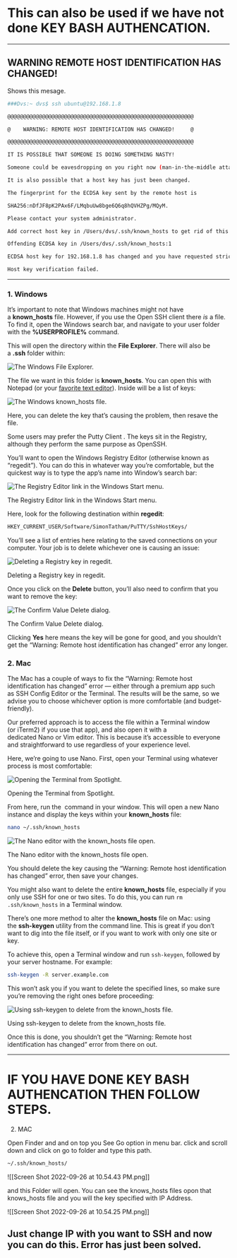 # This can also be used if we have not done KEY BASH AUTHENCATION.

----------------------------------------------------------------------------
## WARNING REMOTE HOST IDENTIFICATION HAS CHANGED! 

Shows this mesage.


```bash
###Dvs:~ dvs$ ssh ubuntu@192.168.1.8

@@@@@@@@@@@@@@@@@@@@@@@@@@@@@@@@@@@@@@@@@@@@@@@@@@@@@@@@@@@

@    WARNING: REMOTE HOST IDENTIFICATION HAS CHANGED!     @

@@@@@@@@@@@@@@@@@@@@@@@@@@@@@@@@@@@@@@@@@@@@@@@@@@@@@@@@@@@

IT IS POSSIBLE THAT SOMEONE IS DOING SOMETHING NASTY!

Someone could be eavesdropping on you right now (man-in-the-middle attack)!

It is also possible that a host key has just been changed.

The fingerprint for the ECDSA key sent by the remote host is

SHA256:nDfJF8pK2PAx6F/LMqbuUw8bge6Q6q8hQVHZPg/MQyM.

Please contact your system administrator.

Add correct host key in /Users/dvs/.ssh/known_hosts to get rid of this message.

Offending ECDSA key in /Users/dvs/.ssh/known_hosts:1

ECDSA host key for 192.168.1.8 has changed and you have requested strict checking.

Host key verification failed.
```

----------------------------------------------------------------------------

### 1. Windows
It’s important to note that Windows machines might not have a **known_hosts** file. However, if you use the Open SSH client there _is_ a file. To find it, open the Windows search bar, and navigate to your user folder with the **%USERPROFILE%** command.

This will open the directory within the **File Explorer**. There will also be a **.ssh** folder within:

![The Windows File Explorer.](https://kinsta.com/wp-content/uploads/2021/08/file-explorer.png)

The file we want in this folder is **known_hosts**. You can open this with Notepad (or your [favorite text editor](https://kinsta.com/blog/best-text-editors/)). Inside will be a list of keys:

![The Windows known_hosts file.](https://kinsta.com/wp-content/uploads/2021/08/windows-known-hosts.png)

Here, you can delete the key that’s causing the problem, then resave the file.

Some users may prefer the Putty Client . The keys sit in the Registry, although they perform the same purpose as OpenSSH.

You’ll want to open the Windows Registry Editor (otherwise known as “regedit”). You can do this in whatever way you’re comfortable, but the quickest way is to type the app’s name into Window’s search bar:

![The Registry Editor link in the Windows Start menu.](https://kinsta.com/wp-content/uploads/2021/08/regedit.png)

The Registry Editor link in the Windows Start menu.

Here, look for the following destination within **regedit**:

```bash
HKEY_CURRENT_USER/Software/SimonTatham/PuTTY/SshHostKeys/
```

You’ll see a list of entries here relating to the saved connections on your computer. Your job is to delete whichever one is causing an issue:

![Deleting a Registry key in regedit.](https://kinsta.com/wp-content/uploads/2021/08/regedit-host-keys-putty.png)

Deleting a Registry key in regedit.

Once you click on the **Delete** button, you’ll also need to confirm that you want to remove the key:

![The Confirm Value Delete dialog.](https://kinsta.com/wp-content/uploads/2021/08/putty-confirm.png)

The Confirm Value Delete dialog.

Clicking **Yes** here means the key will be gone for good, and you shouldn’t get the “Warning: Remote host identification has changed” error any longer.


### 2. Mac

The Mac has a couple of ways to fix the “Warning: Remote host identification has changed” error — either through a premium app such as SSH Config Editor or the Terminal. The results will be the same, so we advise you to choose whichever option is more comfortable (and budget-friendly).

Our preferred approach is to access the file within a Terminal window (or iTerm2) if you use that app), and also open it with a dedicated Nano or Vim editor. This is because it’s accessible to everyone and straightforward to use regardless of your experience level.

Here, we’re going to use Nano. First, open your Terminal using whatever process is most comfortable:

![Opening the Terminal from Spotlight.](https://kinsta.com/wp-content/uploads/2021/08/spotlight-terminal.png)

Opening the Terminal from Spotlight.

From here, run the  command in your window. This will open a new Nano instance and display the keys within your **known_hosts** file:

```bash
nano ~/.ssh/known_hosts
```


![The Nano editor with the known_hosts file open.](https://kinsta.com/wp-content/uploads/2021/08/nano-known-hosts.png)

The Nano editor with the known_hosts file open.

You should delete the key causing the “Warning: Remote host identification has changed” error, then save your changes.

You might also want to delete the entire **known_hosts** file, especially if you only use SSH for one or two sites. To do this, you can run `rm .ssh/known_hosts` in a Terminal window.

There’s one more method to alter the **known_hosts** file on Mac: using the **ssh-keygen** utility from the command line. This is great if you don’t want to dig into the file itself, or if you want to work with only one site or key.

To achieve this, open a Terminal window and run `ssh-keygen`, followed by your server hostname. For example:

```bash
ssh-keygen -R server.example.com
```

This won’t ask you if you want to delete the specified lines, so make sure you’re removing the right ones before proceeding:

![Using ssh-keygen to delete from the known_hosts file.](https://kinsta.com/wp-content/uploads/2021/08/ssh-keygen-delete.png)

Using ssh-keygen to delete from the known_hosts file.

Once this is done, you shouldn’t get the “Warning: Remote host identification has changed” error from there on out.

----------------------------------------------------------------------------

# IF YOU HAVE DONE KEY BASH AUTHENCATION THEN FOLLOW STEPS.

2. MAC

Open Finder and and on top  you See Go option in menu bar. click and scroll down and  click on go to folder and type this path.

```BASH
~/.ssh/known_hosts/
```
![[Screen Shot 2022-09-26 at 10.54.43 PM.png]]

and this Folder will open. You can see the knows_hosts files opon that knows_hosts file and you will the key specified with IP Address. 

![[Screen Shot 2022-09-26 at 10.54.25 PM.png]]

Just change IP with you want to SSH and now you can do this. Error has just been solved.
-----------------------------------------------------------------------------------------